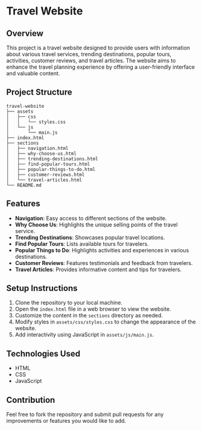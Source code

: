 # Travel Website

## Overview
This project is a travel website designed to provide users with information about various travel services, trending destinations, popular tours, activities, customer reviews, and travel articles. The website aims to enhance the travel planning experience by offering a user-friendly interface and valuable content.

## Project Structure
```
travel-website
├── assets
│   ├── css
│   │   └── styles.css
│   └── js
│       └── main.js
├── index.html
├── sections
│   ├── navigation.html
│   ├── why-choose-us.html
│   ├── trending-destinations.html
│   ├── find-popular-tours.html
│   ├── popular-things-to-do.html
│   ├── customer-reviews.html
│   └── travel-articles.html
└── README.md
```

## Features
- **Navigation**: Easy access to different sections of the website.
- **Why Choose Us**: Highlights the unique selling points of the travel service.
- **Trending Destinations**: Showcases popular travel locations.
- **Find Popular Tours**: Lists available tours for travelers.
- **Popular Things to Do**: Highlights activities and experiences in various destinations.
- **Customer Reviews**: Features testimonials and feedback from travelers.
- **Travel Articles**: Provides informative content and tips for travelers.

## Setup Instructions
1. Clone the repository to your local machine.
2. Open the `index.html` file in a web browser to view the website.
3. Customize the content in the `sections` directory as needed.
4. Modify styles in `assets/css/styles.css` to change the appearance of the website.
5. Add interactivity using JavaScript in `assets/js/main.js`.

## Technologies Used
- HTML
- CSS
- JavaScript

## Contribution
Feel free to fork the repository and submit pull requests for any improvements or features you would like to add.